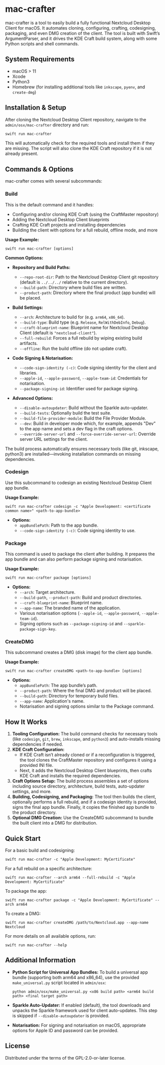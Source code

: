 # mac-crafter

mac-crafter is a tool to easily build a fully functional Nextcloud Desktop Client for macOS. It automates cloning, configuring, crafting, codesigning, packaging, and even DMG creation of the client. The tool is built with Swift’s ArgumentParser, and it drives the KDE Craft build system, along with some Python scripts and shell commands.

## System Requirements

- macOS > 11
- Xcode
- Python3
- Homebrew (for installing additional tools like `inkscape`, `pyenv`, and `create-dmg`)

## Installation & Setup

After cloning the Nextcloud Desktop Client repository, navigate to the `admin/osx/mac-crafter` directory and run:

```bash
swift run mac-crafter
```

This will automatically check for the required tools and install them if they are missing. The script will also clone the KDE Craft repository if it is not already present.

## Commands & Options

mac-crafter comes with several subcommands:

### Build

This is the default command and it handles:
- Configuring and/or cloning KDE Craft (using the CraftMaster repository)
- Adding the Nextcloud Desktop Client blueprints
- Crafting KDE Craft projects and installing dependencies
- Building the client with options for a full rebuild, offline mode, and more

**Usage Example:**

```
swift run mac-crafter [options]
```

**Common Options:**

- **Repository and Build Paths:**
  - `--repo-root-dir`: Path to the Nextcloud Desktop Client git repository (default is `../../../` relative to the current directory).
  - `--build-path`: Directory where build files are written.
  - `--product-path`: Directory where the final product (app bundle) will be placed.

- **Build Settings:**
  - `--arch`: Architecture to build for (e.g. `arm64`, `x86_64`).
  - `--build-type`: Build type (e.g. `Release`, `RelWithDebInfo`, `Debug`).
  - `--craft-blueprint-name`: Blueprint name for Nextcloud Desktop Client (default is `"nextcloud-client"`).
  - `--full-rebuild`: Forces a full rebuild by wiping existing build artifacts.
  - `--offline`: Run the build offline (do not update craft).

- **Code Signing & Notarisation:**
  - `--code-sign-identity (-c)`: Code signing identity for the client and libraries.
  - `--apple-id`, `--apple-password`, `--apple-team-id`: Credentials for notarisation.
  - `--package-signing-id`: Identifier used for package signing.

- **Advanced Options:**
  - `--disable-autoupdater`: Build without the Sparkle auto-updater.
  - `--build-tests`: Optionally build the test suite.
  - `--build-file-provider-module`: Build the File Provider Module.
  - `--dev`: Build in developer mode which, for example, appends "Dev" to the app name and sets a dev flag in the craft options.
  - `--override-server-url` and `--force-override-server-url`: Override server URL settings for the client.

The build process automatically ensures necessary tools (like git, inkscape, python3) are installed—invoking installation commands on missing dependencies.

### Codesign

Use this subcommand to codesign an existing Nextcloud Desktop Client app bundle.

**Usage Example:**

```
swift run mac-crafter codesign -c "Apple Development: <certificate common name>" <path-to-app-bundle>
```

- **Options:**
  - `appBundlePath`: Path to the app bundle.
  - `--code-sign-identity (-c)`: Code signing identity to use.

### Package

This command is used to package the client after building. It prepares the app bundle and can also perform package signing and notarisation.

**Usage Example:**

```
swift run mac-crafter package [options]
```

- **Options:**
  - `--arch`: Target architecture.
  - `--build-path`, `--product-path`: Build and product directories.
  - `--craft-blueprint-name`: Blueprint name.
  - `--app-name`: The branded name of the application.
  - Various notarisation options (`--apple-id`, `--apple-password`, `--apple-team-id`).
  - Signing options such as `--package-signing-id` and `--sparkle-package-sign-key`.

### CreateDMG

This subcommand creates a DMG (disk image) for the client app bundle.

**Usage Example:**

```
swift run mac-crafter createDMG <path-to-app-bundle> [options]
```

- **Options:**
  - `appBundlePath`: The app bundle’s path.
  - `--product-path`: Where the final DMG and product will be placed.
  - `--build-path`: Directory for temporary build files.
  - `--app-name`: Application's name.
  - Notarisation and signing options similar to the Package command.

## How It Works

1. **Tooling Configuration:**
   The build command checks for necessary tools (like `codesign`, `git`, `brew`, `inkscape`, and `python3`) and auto-installs missing dependencies if needed.  
2. **KDE Craft Configuration:**
   - If KDE Craft isn’t already cloned or if a reconfiguration is triggered, the tool clones the CraftMaster repository and configures it using a provided INI file.
   - Next, it adds the Nextcloud Desktop Client blueprints, then crafts KDE Craft and installs the required dependencies.
3. **Craft Options Setup:**
   The build process assembles a set of options including source directory, architecture, build tests, auto-updater settings, and more.  
4. **Building, Codesigning, and Packaging:**
   The tool then builds the client, optionally performs a full rebuild, and if a codesign identity is provided, signs the final app bundle. Finally, it copies the finished app bundle to the product directory.
5. **Optional DMG Creation:**
   Use the CreateDMG subcommand to bundle the built client into a DMG for distribution.

## Quick Start

For a basic build and codesigning:
```
swift run mac-crafter -c "Apple Development: MyCertificate"
```

For a full rebuild on a specific architecture:
```
swift run mac-crafter --arch arm64 --full-rebuild -c "Apple Development: MyCertificate"
```

To package the app:
```
swift run mac-crafter package -c "Apple Development: MyCertificate" --arch arm64
```

To create a DMG:
```
swift run mac-crafter createDMG /path/to/Nextcloud.app --app-name Nextcloud
```

For more details on all available options, run:
```
swift run mac-crafter --help
```

## Additional Information

- **Python Script for Universal App Bundles:**
  To build a universal app bundle (supporting both arm64 and x86_64), use the provided `make_universal.py` script located in `admin/osx`:
  ```
  python admin/osx/make_universal.py <x86 build path> <arm64 build path> <final target path>
  ```

- **Sparkle Auto-Updater:**
  If enabled (default), the tool downloads and unpacks the Sparkle framework used for client auto-updates. This step is skipped if `--disable-autoupdater` is provided.

- **Notarisation:**
  For signing and notarisation on macOS, appropriate options for Apple ID and password can be provided.

## License

Distributed under the terms of the GPL-2.0-or-later license.
